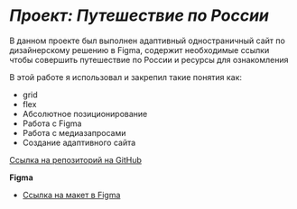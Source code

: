 # **_Проект: Путешествие по России_**

В данном проекте был выполнен адаптивный одностраничный сайт по дизайнерскому решению в Figma, содержит необходимые ссылки чтобы совершить путешествие по России и ресурсы для ознакомления

В этой работе я использовал и закрепил такие понятия как:

- grid
- flex
- Абсолютное позиционирование
- Работа с Figma
- Работа с медиазапросами
- Создание адаптивного сайта

[Ссылка на репозиторий на GitHub](https://sergeip12345.github.io/russian-travel/index.html)

**Figma**

- [Ссылка на макет в Figma](https://www.figma.com/file/5S2WSbEFL6awjVWJ0NWL8Q/Sprint-3_-Russia-_-desktop-mobile?node-id=28503%3A0)
